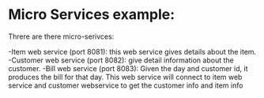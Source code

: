 # Micro Services example:

Threre are there micro-serivces:

 -Item web service (port 8081): this web service gives details about the item.
 -Customer web service (port 8082): give detail information about the customer.
 -Bill web service (port 8083): Given the day and customer id, it produces the bill for that day. This web service will connect to item web service and customer
 webservice to get the customer info and item info


